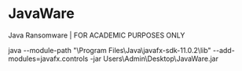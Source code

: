 # JavaWare
Java Ransomware | FOR ACADEMIC PURPOSES ONLY 

java --module-path "\Program Files\Java\javafx-sdk-11.0.2\lib" --add-modules=javafx.controls -jar Users\Admin\Desktop\JavaWare.jar
